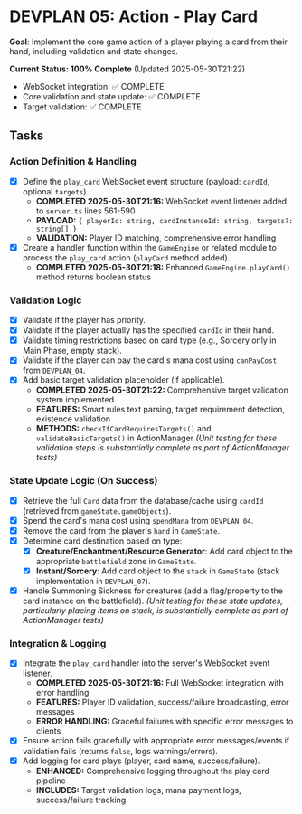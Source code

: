 # DEVPLAN 05: Action - Play Card

**Goal**: Implement the core game action of a player playing a card from their hand, including validation and state changes.

**Current Status: 100% Complete** (Updated 2025-05-30T21:22)
- WebSocket integration: ✅ COMPLETE
- Core validation and state update: ✅ COMPLETE  
- Target validation: ✅ COMPLETE

## Tasks

### Action Definition & Handling
- [X] Define the `play_card` WebSocket event structure (payload: `cardId`, optional `targets`).
    - **COMPLETED 2025-05-30T21:16:** WebSocket event listener added to `server.ts` lines 561-590
    - **PAYLOAD:** `{ playerId: string, cardInstanceId: string, targets?: string[] }`
    - **VALIDATION:** Player ID matching, comprehensive error handling
- [X] Create a handler function within the `GameEngine` or related module to process the `play_card` action (`playCard` method added).
    - **COMPLETED 2025-05-30T21:18:** Enhanced `GameEngine.playCard()` method returns boolean status

### Validation Logic
- [X] Validate if the player has priority.
- [X] Validate if the player actually has the specified `cardId` in their hand.
- [X] Validate timing restrictions based on card type (e.g., Sorcery only in Main Phase, empty stack).
- [X] Validate if the player can pay the card's mana cost using `canPayCost` from `DEVPLAN_04`.
- [X] Add basic target validation placeholder (if applicable).
    - **COMPLETED 2025-05-30T21:22:** Comprehensive target validation system implemented
    - **FEATURES:** Smart rules text parsing, target requirement detection, existence validation
    - **METHODS:** `checkIfCardRequiresTargets()` and `validateBasicTargets()` in ActionManager
*(Unit testing for these validation steps is substantially complete as part of ActionManager tests)*

### State Update Logic (On Success)
- [x] Retrieve the full `Card` data from the database/cache using `cardId` (retrieved from `gameState.gameObjects`).
- [x] Spend the card's mana cost using `spendMana` from `DEVPLAN_04`.
- [x] Remove the card from the player's `hand` in `GameState`.
- [x] Determine card destination based on type:
    - [x] **Creature/Enchantment/Resource Generator**: Add card object to the appropriate `battlefield` zone in `GameState`.
    - [x] **Instant/Sorcery**: Add card object to the `stack` in `GameState` (stack implementation in `DEVPLAN_07`).
- [x] Handle Summoning Sickness for creatures (add a flag/property to the card instance on the battlefield).
*(Unit testing for these state updates, particularly placing items on stack, is substantially complete as part of ActionManager tests)*

### Integration & Logging
- [X] Integrate the `play_card` handler into the server's WebSocket event listener.
    - **COMPLETED 2025-05-30T21:16:** Full WebSocket integration with error handling
    - **FEATURES:** Player ID validation, success/failure broadcasting, error messages
    - **ERROR HANDLING:** Graceful failures with specific error messages to clients
- [X] Ensure action fails gracefully with appropriate error messages/events if validation fails (returns `false`, logs warnings/errors).
- [X] Add logging for card plays (player, card name, success/failure).
    - **ENHANCED:** Comprehensive logging throughout the play card pipeline
    - **INCLUDES:** Target validation logs, mana payment logs, success/failure tracking
